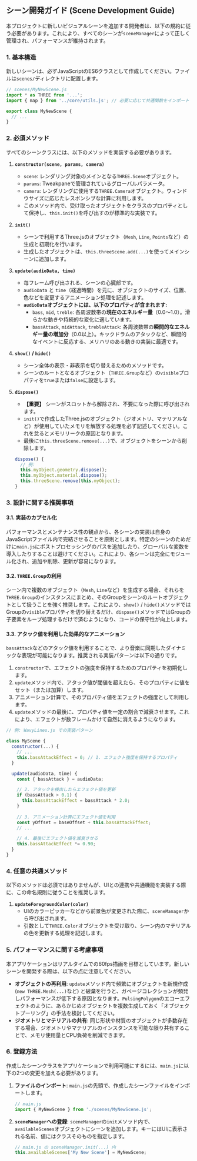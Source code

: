 ## シーン開発ガイド (Scene Development Guide)

本プロジェクトに新しいビジュアルシーンを追加する開発者は、以下の規約に従う必要があります。これにより、すべてのシーンが`sceneManager`によって正しく管理され、パフォーマンスが維持されます。

### 1. 基本構造

新しいシーンは、必ずJavaScriptのES6クラスとして作成してください。ファイルは`scenes/`ディレクトリに配置します。

```javascript
// scenes/MyNewScene.js
import * as THREE from '...';
import { map } from '../core/utils.js'; // 必要に応じて共通関数をインポート

export class MyNewScene {
  // ...
}
```

### 2. 必須メソッド

すべてのシーンクラスには、以下のメソッドを実装する必要があります。

1.  **`constructor(scene, params, camera)`**

      - `scene`: レンダリング対象のメインとなる`THREE.Scene`オブジェクト。
      - `params`: Tweakpaneで管理されているグローバルパラメータ。
      - `camera`: レンダリングに使用する`THREE.Camera`オブジェクト。ウィンドウサイズに応じたレスポンシブな計算に利用します。
      - このメソッド内で、受け取ったオブジェクトをクラスのプロパティとして保持し、`this.init()`を呼び出すのが標準的な実装です。

2.  **`init()`**

      - シーンで利用するThree.jsのオブジェクト（`Mesh`, `Line`, `Points`など）の生成と初期化を行います。
      - 生成したオブジェクトは、`this.threeScene.add(...)`を使ってメインシーンに追加します。

3.  **`update(audioData, time)`**

      - 毎フレーム呼び出される、シーンの心臓部です。
      - `audioData` と `time`（経過時間）を元に、オブジェクトのサイズ、位置、色などを変更するアニメーション処理を記述します。
      - **`audioData`オブジェクトには、以下のプロパティが含まれます:**
          - `bass`, `mid`, `treble`: 各周波数帯の**現在のエネルギー量**（0.0〜1.0）。滑らかな動きや持続的な変化に適しています。
          - `bassAttack`, `midAttack`, `trebleAttack`: 各周波数帯の**瞬間的なエネルギー量の増加分**（0.0以上）。キックドラムのアタックなど、瞬間的なイベントに反応する、メリハリのある動きの実装に最適です。

4.  **`show()` / `hide()`**

      - シーン全体の表示・非表示を切り替えるためのメソッドです。
      - シーンのルートとなるオブジェクト（`THREE.Group`など）の`visible`プロパティを`true`または`false`に設定します。

5.  **`dispose()`**

      - **【重要】** シーンがスロットから解除され、不要になった際に呼び出されます。
      - `init()`で作成したThree.jsのオブジェクト（ジオメトリ、マテリアルなど）が使用していたメモリを解放する処理を必ず記述してください。これを怠るとメモリリークの原因となります。
      - 最後に`this.threeScene.remove(...)`で、オブジェクトをシーンから削除します。

    ```javascript
    dispose() {
      // 例:
      this.myObject.geometry.dispose();
      this.myObject.material.dispose();
      this.threeScene.remove(this.myObject);
    }
    ```

### 3. 設計に関する推奨事項

#### 3.1. 実装のカプセル化

パフォーマンスとメンテナンス性の観点から、各シーンの実装は自身のJavaScriptファイル内で完結させることを原則とします。特定のシーンのためだけに`main.js`にポストプロセッシングのパスを追加したり、グローバルな変数を導入したりすることは避けてください。これにより、各シーンは完全にモジュール化され、追加や削除、更新が容易になります。

#### 3.2. `THREE.Group`の利用

シーン内で複数のオブジェクト（`Mesh`, `Line`など）を生成する場合、それらを`THREE.Group`のインスタンスにまとめ、そのGroupをシーンのルートオブジェクトとして扱うことを強く推奨します。これにより、`show()` / `hide()`メソッドではGroupの`visible`プロパティを切り替えるだけ、`dispose()`メソッドではGroupの子要素をループ処理するだけで済むようになり、コードの保守性が向上します。

#### 3.3. アタック値を利用した効果的なアニメーション

`bassAttack`などのアタック値を利用することで、より音楽に同期したダイナミックな表現が可能になります。推奨される実装パターンは以下の通りです。

1.  `constructor`で、エフェクトの強度を保持するためのプロパティを初期化します。
2.  `update`メソッド内で、アタック値が閾値を超えたら、そのプロパティに値をセット（または加算）します。
3.  アニメーション計算で、そのプロパティ値をエフェクトの強度として利用します。
4.  `update`メソッドの最後に、プロパティ値を一定の割合で減衰させます。これにより、エフェクトが数フレームかけて自然に消えるようになります。

```javascript
// 例: WavyLines.js での実装パターン

class MyScene {
  constructor(...) {
    // ...
    this.bassAttackEffect = 0; // 1. エフェクト強度を保持するプロパティ
  }

  update(audioData, time) {
    const { bassAttack } = audioData;

    // 2. アタックを検出したらエフェクト値を更新
    if (bassAttack > 0.1) {
      this.bassAttackEffect = bassAttack * 2.0;
    }
    
    // 3. アニメーション計算にエフェクト値を利用
    const yOffset = baseOffset + this.bassAttackEffect;
    // ...

    // 4. 最後にエフェクト値を減衰させる
    this.bassAttackEffect *= 0.90;
  }
}
```

### 4. 任意の共通メソッド

以下のメソッドは必須ではありませんが、UIとの連携や共通機能を実装する際に、この命名規則に従うことを推奨します。

1.  **`updateForegroundColor(color)`**
      - UIのカラーピッカーなどから前景色が変更された際に、`sceneManager`から呼び出されます。
      - 引数として`THREE.Color`オブジェクトを受け取り、シーン内のマテリアルの色を更新する処理を記述します。

### 5. パフォーマンスに関する考慮事項

本アプリケーションはリアルタイムでの60fps描画を目標としています。新しいシーンを開発する際は、以下の点に注意してください。

  - **オブジェクトの再利用**: `update`メソッド内で頻繁にオブジェクトを新規作成 (`new THREE.Mesh(...)`など) と破棄を行うと、ガベージコレクションが頻発しパフォーマンスが低下する原因となります。`PulsingPolygon`のエコーエフェクトのように、あらかじめオブジェクトを複数生成しておく「オブジェクトプーリング」の手法を検討してください。
  - **ジオメトリとマテリアルの共有**: 同じ形状や材質のオブジェクトが多数存在する場合、ジオメトリやマテリアルのインスタンスを可能な限り共有することで、メモリ使用量とCPU負荷を削減できます。

### 6. 登録方法

作成したシーンクラスをアプリケーションで利用可能にするには、`main.js`に以下の2つの変更を加える必要があります。

1.  **ファイルのインポート**: `main.js`の先頭で、作成したシーンファイルをインポートします。

    ```javascript
    // main.js
    import { MyNewScene } from './scenes/MyNewScene.js';
    ```

2.  **`sceneManager`への登録**: `sceneManager`の`init`メソッド内で、`availableScenes`オブジェクトにシーンを追加します。キーにはUIに表示される名前、値にはクラスそのものを指定します。

    ```javascript
    // main.js の sceneManager.init(...) 内
    this.availableScenes['My New Scene'] = MyNewScene;
    ```